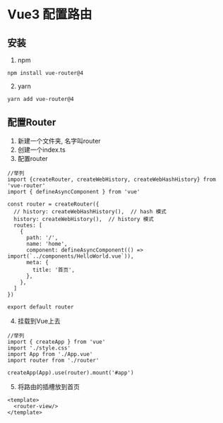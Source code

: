 # Vue3 配置路由
## 安装
1. npm  
``` 
npm install vue-router@4 
```  
2. yarn  
``` 
yarn add vue-router@4 
```

## 配置Router
1. 新建一个文件夹, 名字叫router
2. 创建一个index.ts
3. 配置router
```
//举列
import {createRouter, createWebHistory, createWebHashHistory} from 'vue-router'
import { defineAsyncComponent } from 'vue'

const router = createRouter({ 
  // history: createWebHashHistory(),  // hash 模式
  history: createWebHistory(),  // history 模式
  routes: [
    {
      path: '/',
      name: 'home',
      component: defineAsyncComponent(() => import(`../components/HelloWorld.vue`)),
      meta: {
        title: '首页',
      },
    },
  ]
})

export default router

```
4. 挂载到Vue上去
```
//举列
import { createApp } from 'vue'
import './style.css'
import App from './App.vue'
import router from './router'

createApp(App).use(router).mount('#app')
```
5. 将路由的插槽放到首页
```
<template>
  <router-view/>
</template>
```
